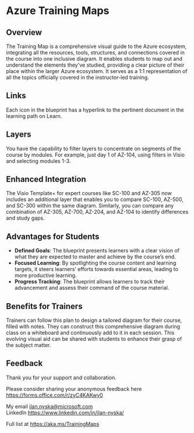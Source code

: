 # Azure Training Maps

## Overview
The Training Map is a comprehensive visual guide to the Azure ecosystem, integrating all the resources, tools, structures, and connections covered in the course into one inclusive diagram. It enables students to map out and understand the elements they've studied, providing a clear picture of their place within the larger Azure ecosystem. It serves as a 1:1 representation of all the topics officially covered in the instructor-led training.

## Links
Each icon in the blueprint has a hyperlink to the pertinent document in the learning path on Learn.

## Layers
You have the capability to filter layers to concentrate on segments of the course by modules. For example, just day 1 of AZ-104, using filters in Visio and selecting modules 1-3.

## Enhanced Integration
The Visio Template+ for expert courses like SC-100 and AZ-305 now includes an additional layer that enables you to compare SC-100, AZ-500, and SC-300 within the same diagram. Similarly, you can compare any combination of AZ-305, AZ-700, AZ-204, and AZ-104 to identify differences and study gaps.

## Advantages for Students
- **Defined Goals**: The blueprint presents learners with a clear vision of what they are expected to master and achieve by the course’s end.
- **Focused Learning**: By spotlighting the course content and learning targets, it steers learners’ efforts towards essential areas, leading to more productive learning.
- **Progress Tracking**: The blueprint allows learners to track their advancement and assess their command of the course material.

## Benefits for Trainers
Trainers can follow this plan to design a tailored diagram for their course, filled with notes. They can construct this comprehensive diagram during class on a whiteboard and continuously add to it in each session. This evolving visual aid can be shared with students to enhance their grasp of the subject matter.



## Feedback
Thank you for your support and collaboration.

Please consider sharing your anonymous feedback here https://forms.office.com/r/zyC4KAKwy0

My email ilan.nyska@microsoft.com  
LinkedIn https://www.linkedin.com/in/ilan-nyska/  

Full list at https://aka.ms/TrainingMaps

